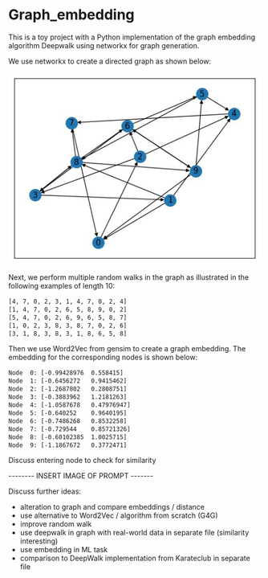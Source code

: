 # Graph_embedding


This is a toy project with a Python implementation of the graph embedding algorithm Deepwalk using networkx for graph generation.

We use networkx to create a directed graph as shown below:

![Example of directed graph](./digraph.JPG)

Next, we perform multiple random walks in the graph as illustrated in the following examples of length 10:

```
[4, 7, 0, 2, 3, 1, 4, 7, 0, 2, 4]
[1, 4, 7, 0, 2, 6, 5, 8, 9, 0, 2]
[5, 4, 7, 0, 2, 6, 9, 6, 5, 8, 7]
[1, 0, 2, 3, 8, 3, 8, 7, 0, 2, 6]
[3, 1, 8, 3, 8, 3, 1, 8, 6, 5, 8]
```

Then we use Word2Vec from gensim to create a graph embedding. The embedding for the corresponding nodes is shown below:

```
Node  0: [-0.99428976  0.558415]
Node  1: [-0.6456272   0.9415462]
Node  2: [-1.2687802   0.2808751]
Node  3: [-0.3883962   1.2181263]
Node  4: [-1.0587678   0.47976947]
Node  5: [-0.640252    0.9640195]
Node  6: [-0.7486268   0.8532258]
Node  7: [-0.729544    0.85721326]
Node  8: [-0.60102385  1.0025715]
Node  9: [-1.1867672   0.3772471]
```

Discuss entering node to check for similarity

-------- INSERT IMAGE OF PROMPT -------

Discuss further ideas:

- alteration to graph and compare embeddings / distance
- use alternative to Word2Vec / algorithm from scratch (G4G)
- improve random walk
- use deepwalk in graph with real-world data in separate file (similarity interesting)
- use embedding in ML task
- comparison to DeepWalk implementation from Karateclub in separate file
